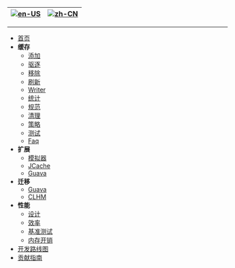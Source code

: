 | [![en-US](https://raw.githubusercontent.com/hjnilsson/country-flags/master/png100px/us.png)](https://github.com/ben-manes/caffeine/wiki/Home) |  [![zh-CN](https://raw.githubusercontent.com/hjnilsson/country-flags/master/png100px/cn.png)](https://github.com/ben-manes/caffeine/wiki/Home-zh-CN) |
| --- | --- |

***

* [首页](https://github.com/ben-manes/caffeine/wiki/Home-zh-CN)
* **缓存**
   * [添加](https://github.com/ben-manes/caffeine/wiki/Population-zh-CN)
   * [驱逐](https://github.com/ben-manes/caffeine/wiki/Eviction-zh-CN)
   * [移除](https://github.com/ben-manes/caffeine/wiki/Removal-zh-CN)
   * [刷新](https://github.com/ben-manes/caffeine/wiki/Refresh-zh-CN)
   * [Writer](https://github.com/ben-manes/caffeine/wiki/Writer-zh-CN)
   * [统计](https://github.com/ben-manes/caffeine/wiki/Statistics-zh-CN)
   * [规范](https://github.com/ben-manes/caffeine/wiki/Specification-zh-CN)
   * [清理](https://github.com/ben-manes/caffeine/wiki/Cleanup-zh-CN)
   * [策略](https://github.com/ben-manes/caffeine/wiki/Policy-zh-CN)
   * [测试](https://github.com/ben-manes/caffeine/wiki/Testing-zh-CN)
   * [Faq](https://github.com/ben-manes/caffeine/wiki/Faq-zh-CN)
* **扩展**
   * [模拟器](https://github.com/ben-manes/caffeine/wiki/Simulator-zh-CN)
   * [JCache](https://github.com/ben-manes/caffeine/wiki/JCache-zh-CN)
   * [Guava](https://github.com/ben-manes/caffeine/wiki/Guava-zh-CN)
* **迁移**
   * [Guava](https://github.com/ben-manes/caffeine/wiki/Guava-zh-CN)
   * [CLHM](https://github.com/ben-manes/caffeine/wiki/ConcurrentLinkedHashMap-zh-CN)
* **性能**
   * [设计](https://github.com/ben-manes/caffeine/wiki/Design-zh-CN)
   * [效率](https://github.com/ben-manes/caffeine/wiki/Efficiency-zh-CN)
   * [基准测试](https://github.com/ben-manes/caffeine/wiki/Benchmarks-zh-CN)
   * [内存开销](https://github.com/ben-manes/caffeine/wiki/Memory-overhead-zh-CN)
* [开发路线图](https://github.com/ben-manes/caffeine/wiki/Roadmap-zh-CN)
* [贡献指南](https://github.com/ben-manes/caffeine/wiki/Contribute-zh-CN)
